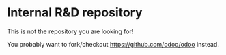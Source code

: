 Internal R&D repository
=======================

This is not the repository you are looking for!

You probably want to fork/checkout https://github.com/odoo/odoo instead.
